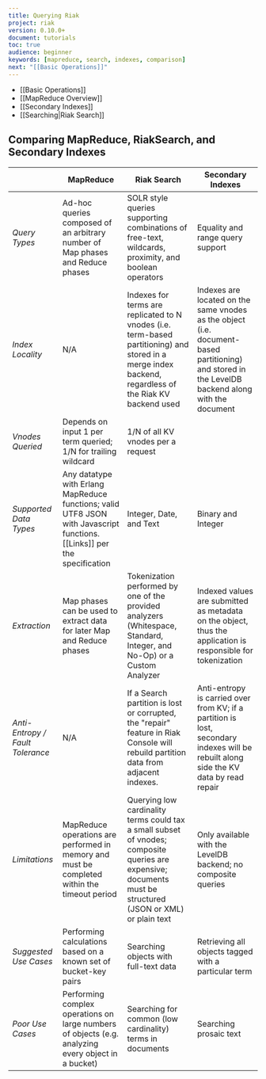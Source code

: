 ```yaml
---
title: Querying Riak
project: riak
version: 0.10.0+
document: tutorials
toc: true
audience: beginner
keywords: [mapreduce, search, indexes, comparison]
next: "[[Basic Operations]]"
---
```


* [[Basic Operations]]
* [[MapReduce Overview]]
* [[Secondary Indexes]]
* [[Searching|Riak Search]]

## Comparing MapReduce, RiakSearch, and Secondary Indexes

&nbsp; | MapReduce | Riak Search | Secondary Indexes
-------|----------|-------------|------------------
*Query Types* | Ad-hoc queries composed of an arbitrary number of Map phases and Reduce phases | SOLR style queries supporting combinations of free-text, wildcards, proximity, and boolean operators | Equality and range query support
*Index Locality* | N/A | Indexes for terms are replicated to N vnodes (i.e. term-based partitioning) and stored in a merge index backend, regardless of the Riak KV backend used | Indexes are located on the same vnodes as the object (i.e. document-based partitioning) and stored in the LevelDB backend along with the document
*Vnodes Queried* | Depends on input 1 per term queried; 1/N for trailing wildcard | 1/N of all KV vnodes per a request
*Supported Data Types* | Any datatype with Erlang MapReduce functions; valid UTF8 JSON with Javascript functions. [[Links]] per the specification | Integer, Date, and Text | Binary and Integer
*Extraction* | Map phases can be used to extract data for later Map and Reduce phases | Tokenization performed by one of the provided analyzers (Whitespace, Standard, Integer, and No-Op) or a Custom Analyzer | Indexed values are submitted as metadata on the object, thus the application is responsible for tokenization
*Anti-Entropy / Fault Tolerance* | N/A | If a Search partition is lost or corrupted, the "repair" feature in Riak Console will rebuild partition data from adjacent indexes. | Anti-entropy is carried over from KV; if a partition is lost, secondary indexes will be rebuilt along side the KV data by read repair
*Limitations* | MapReduce operations are performed in memory and must be completed within the timeout period | Querying low cardinality terms could tax a small subset of vnodes; composite queries are expensive; documents must be structured (JSON or XML) or plain text | Only available with the LevelDB backend; no composite queries
*Suggested Use Cases* | Performing calculations based on a known set of bucket-key pairs | Searching objects with full-text data | Retrieving all objects tagged with a particular term
*Poor Use Cases* | Performing complex operations on large numbers of objects (e.g. analyzing every object in a bucket) | Searching for common (low cardinality) terms in documents | Searching prosaic text
